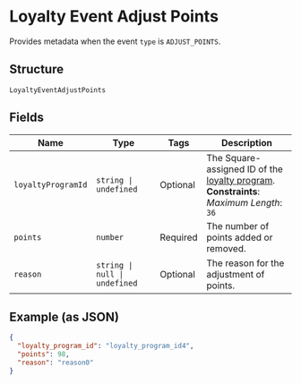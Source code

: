 <!-- Optimized: 2025-10-06 -->
<!-- RPM: 1.6.2.1.1.6.2.1_loyalty-event-adjust-points_20251006 -->
<!-- Session: E2E RPM DNA Application -->
<!-- AOM: RND (Reggie & Dro) -->
<!-- COI: TECHNOLOGY -->
<!-- RPM: HIGH -->
<!-- ACTION: BUILD -->

# Loyalty Event Adjust Points

Provides metadata when the event `type` is `ADJUST_POINTS`.

## Structure

`LoyaltyEventAdjustPoints`

## Fields

| Name | Type | Tags | Description |
|  --- | --- | --- | --- |
| `loyaltyProgramId` | `string \| undefined` | Optional | The Square-assigned ID of the [loyalty program](entity:LoyaltyProgram).<br>**Constraints**: *Maximum Length*: `36` |
| `points` | `number` | Required | The number of points added or removed. |
| `reason` | `string \| null \| undefined` | Optional | The reason for the adjustment of points. |

## Example (as JSON)

```json
{
  "loyalty_program_id": "loyalty_program_id4",
  "points": 98,
  "reason": "reason0"
}
```
